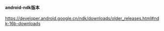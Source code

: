 #### android-ndk版本
https://developer.android.google.cn/ndk/downloads/older_releases.html#ndk-16b-downloads
